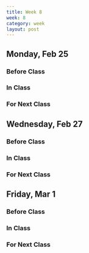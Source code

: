 ```yaml
---
title: Week 8 
week: 8
category: week
layout: post
---
```


## Monday, Feb 25

### Before Class

### In Class

### For Next Class

<!-- # # # # # # # # # # # # # # # # # # # # # # # # # # # -->

## Wednesday, Feb 27

### Before Class

### In Class

### For Next Class

<!-- # # # # # # # # # # # # # # # # # # # # # # # # # # # -->

## Friday, Mar 1

### Before Class

### In Class

### For Next Class

<!-- # # # # # # # # # # # # # # # # # # # # # # # # # # # -->

